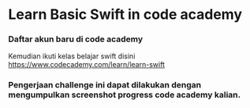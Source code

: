 # Learn Basic Swift in code academy

### Daftar akun baru di code academy
Kemudian ikuti kelas belajar swift disini https://www.codecademy.com/learn/learn-swift

### Pengerjaan challenge ini dapat dilakukan dengan mengumpulkan screenshot progress code academy kalian.
